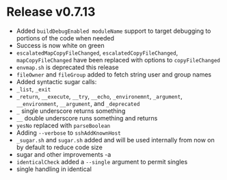 # Release v0.7.13

- Added `buildDebugEnabled moduleName` support to target debugging to portions of the code when needed
- Success is now white on green
- `escalatedMapCopyFileChanged`, `escalatedCopyFileChanged`, `mapCopyFileChanged` have been replaced with options to `copyFileChanged`
- `envmap.sh` is deprecated this release
- `fileOwner` and `fileGroup` added to fetch string user and group names
- Added syntactic sugar calls:
 - `_list`, `_exit` 
 - `_return`, `__execute`, `__try`, `__echo`, `_environemnt`, `_argument`, `__environment`, `__argument`, and `_deprecated`
 - `_` single underscore returns something
 - `__` double underscore runs something and returns
- `yesNo` replaced with `parseBoolean`
- Adding `--verbose` to `sshAddKnownHost`
- `_sugar.sh` and `sugar.sh` added and will be used internally from now on by default to reduce code size
- sugar and other improvements -a
- `identicalCheck` added a `--single` argument to permit singles
- single handling in identical
